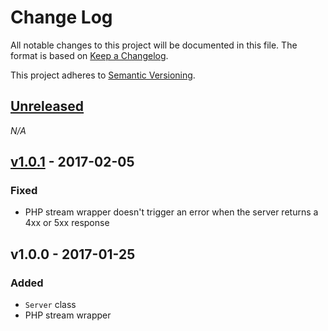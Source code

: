 # Change Log

All notable changes to this project will be documented in this file. The format is based on [Keep a Changelog](http://keepachangelog.com).

This project adheres to [Semantic Versioning](http://semver.org).

## [Unreleased](https://github.com/julienfalque/http-mock/compare/v1.0.1...HEAD)

*N/A*

## [v1.0.1](https://github.com/julienfalque/http-mock/compare/v1.0.0...v1.0.1) - 2017-02-05

### Fixed

- PHP stream wrapper doesn't trigger an error when the server returns a 4xx or 5xx response

## v1.0.0 - 2017-01-25

### Added

- `Server` class
- PHP stream wrapper
